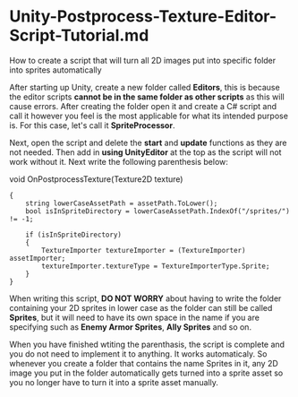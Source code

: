 # Unity-Postprocess-Texture-Editor-Script-Tutorial.md
How to create a script that will turn all 2D images put into specific folder into sprites automatically

After starting up Unity, create a new folder called **Editors**, this is because the editor scripts **cannot be in the same folder as other scripts** as this will cause errors. After creating the folder open it and create a C# script and call it however you feel is the most applicable for what its intended purpose is. For this case, let's call it **SpriteProcessor**.

Next, open the script and delete the **start** and **update** functions as they are not needed. Then add in **using UnityEditor** at the top as the script will not work without it. Next write the following parenthesis below:


void OnPostprocessTexture(Texture2D texture)
    
    {
        string lowerCaseAssetPath = assetPath.ToLower();
        bool isInSpriteDirectory = lowerCaseAssetPath.IndexOf("/sprites/") != -1;

        if (isInSpriteDirectory)
        {
            TextureImporter textureImporter = (TextureImporter) assetImporter;
            textureImporter.textureType = TextureImporterType.Sprite;
        }
    }

When writing this script, **DO NOT WORRY** about having to write the folder containing your 2D sprites in lower case as the folder can still be called **Sprites**, but it will need to have its own space in the name if you are specifying such as **Enemy Armor Sprites**, **Ally Sprites** and so on.

When you have finished wtiting the parenthasis, the script is complete and you do not need to implement it to anything. It works automaticaly. So whenever you create a folder that contains the name Sprites in it, any 2D image you put in the folder automatically gets turned into a sprite asset so you no longer have to turn it into a sprite asset manually.
